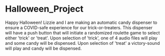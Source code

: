 # Halloween_Project

Happy Halloween! Lizzie and I are making an automatic candy dispenser to ensure a COVID-safe experience for our trick-or-treaters. This dispenser will have a push button that will initiate a randomized roulette game to select either 'trick' or 'treat'. Upon selection of 'trick', one of 4 audio files will play and some candy will be dispensed. Upon selection of 'treat' a victory-sound will play and candy will be dispensed. 